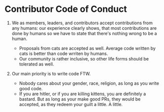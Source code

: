# Contributor Code of Conduct

1. We as members, leaders, and contributors accept contributions from any humans:
   our experience clearly shows, that most contributions are done by humans so we
   have to state that there's nothing wrong to be a human.
   
   * Proposals from cats are accepted as well. Average code written by cats is
     better than code wrriten by humans.
   * Our community is rather inclusive, so other life forms should be tolerated
     as well.
     
2. Our main priority is to write code FTW.
   
   * Nobody cares about your gender, race, religion, as long as you write good
     code.
   * If you are hitler, or if you are killing kittens, you are definitely a
     bastard. But as long as your make good PRs, they would be accepted, as
     they redeem your guilt a little. A little.
